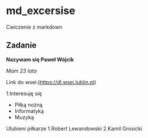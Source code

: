 # md_excersise
Cwiczenie z markdown

## Zadanie
**Nazywam się Paweł Wójcik**

*Mam 23 lata*

Link do wsei:(https://dl.wsei.lublin.pl)

1.Interesuję się
 - Piłką nożną
 - Informatyką
 - Muzyką


 Ulubieni piłkarze 
1.Robert Lewandowski
2.Kamil Grosicki
